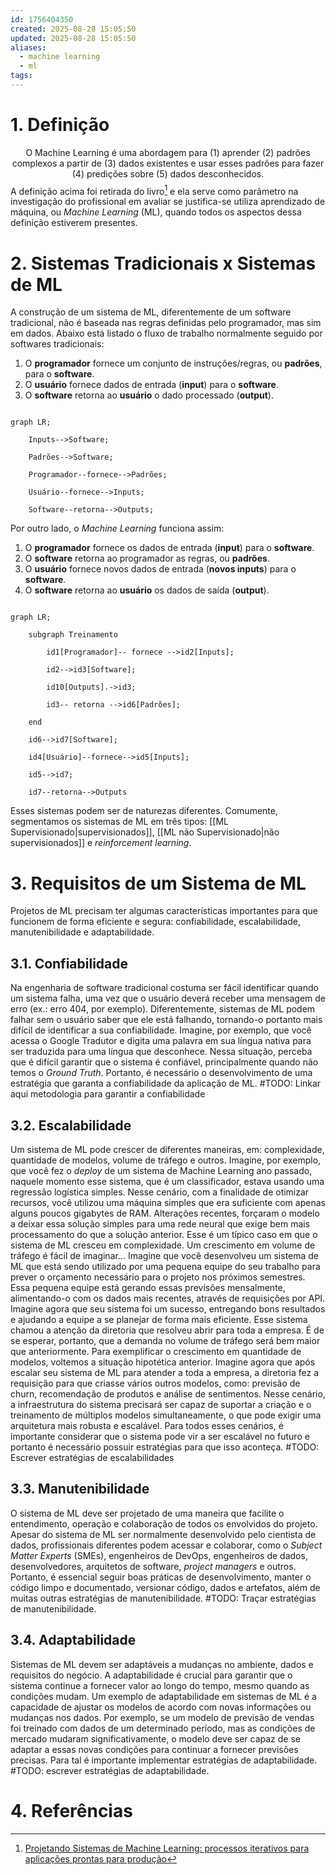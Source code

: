 ```yaml
---
id: 1756404350
created: 2025-08-28 15:05:50
updated: 2025-08-28 15:05:50
aliases:
  - machine learning
  - ml
tags:
---
```

# 1. Definição
$$
\text{O Machine Learning é uma abordagem para (1) aprender (2) padrões complexos a partir de (3) dados existentes e usar esses padrões para fazer (4) predições sobre (5) dados desconhecidos.}
$$
A definição acima foi retirada do livro[^1] e ela serve como parâmetro na investigação do profissional em avaliar se justifica-se utiliza aprendizado de máquina, ou *Machine Learning* (ML), quando todos os aspectos dessa definição estiverem presentes.
# 2. Sistemas Tradicionais x Sistemas de ML
A construção de um sistema de ML, diferentemente de um software tradicional, não é baseada nas regras definidas pelo programador, mas sim em dados. Abaixo está listado o fluxo de trabalho normalmente seguido por softwares tradicionais:
1. O **programador** fornece um conjunto de instruções/regras, ou **padrões**, para o **software**.
2. O **usuário** fornece dados de entrada (**input**) para o **software**.
3. O **software** retorna ao **usuário** o dado processado (**output**).
```mermaid

graph LR;

    Inputs-->Software;

    Padrões-->Software;

    Programador--fornece-->Padrões;

    Usuário--fornece-->Inputs;

    Software--retorna-->Outputs;

```
Por outro lado, o *Machine Learning* funciona assim:
  1. O **programador** fornece os dados de entrada (**input**) para o **software**.
2. O **software** retorna ao programador as regras, ou **padrões**.
3. O **usuário** fornece novos dados de entrada (**novos inputs**) para o **software**.
4. O **software** retorna ao **usuário** os dados de saída (**output**).
```mermaid

graph LR;

    subgraph Treinamento

        id1[Programador]-- fornece -->id2[Inputs];

        id2-->id3[Software];

        id10[Outputs].->id3;

        id3-- retorna -->id6[Padrões];

    end

    id6-->id7[Software];

    id4[Usuário]--fornece-->id5[Inputs];

    id5-->id7;

    id7--retorna-->Outputs

```
Esses sistemas podem ser de naturezas diferentes. Comumente, segmentamos os sistemas de ML em três tipos: [[ML Supervisionado|supervisionados]], [[ML não Supervisionado|não supervisionados]] e *reinforcement learning*.
# 3. Requisitos de um Sistema de ML
Projetos de ML precisam ter algumas características importantes para que funcionem de forma eficiente e segura: confiabilidade, escalabilidade, manutenibilidade e adaptabilidade.
## 3.1. Confiabilidade
Na engenharia de software tradicional costuma ser fácil identificar quando um sistema falha, uma vez que o usuário deverá receber uma mensagem de erro (ex.: erro 404, por exemplo). Diferentemente, sistemas de ML podem falhar sem o usuário saber que ele está falhando, tornando-o portanto mais difícil de identificar a sua confiabilidade.
Imagine, por exemplo, que você acessa o Google Tradutor e digita uma palavra em sua língua nativa para ser traduzida para uma língua que desconhece. Nessa situação, perceba que é difícil garantir que o sistema é confiável, principalmente quando não temos o *Ground Truth*.
Portanto, é necessário o desenvolvimento de uma estratégia que garanta a confiabilidade da aplicação de ML. 
#TODO: Linkar aqui metodologia para garantir a confiabilidade
## 3.2. Escalabilidade
Um sistema de ML pode crescer de diferentes maneiras, em: complexidade, quantidade de modelos, volume de tráfego e outros.
Imagine, por exemplo, que você fez o *deploy* de um sistema de Machine Learning ano passado, naquele momento esse sistema, que é um classificador, estava usando uma regressão logística simples. Nesse cenário, com a finalidade de otimizar recursos, você utilizou uma máquina simples que era suficiente com apenas alguns poucos gigabytes de RAM. Alterações recentes, forçaram o modelo a deixar essa solução simples para uma rede neural que exige bem mais processamento do que a solução anterior. Esse é um típico caso em que o sistema de ML cresceu em complexidade.
Um crescimento em volume de tráfego é fácil de imaginar... Imagine que você desenvolveu um sistema de ML que está sendo utilizado por uma pequena equipe do seu trabalho para prever o orçamento necessário para o projeto nos próximos semestres. Essa pequena equipe está gerando essas previsões mensalmente, alimentando-o com os dados mais recentes, através de requisições por API. Imagine agora que seu sistema foi um sucesso, entregando bons resultados e ajudando a equipe a se planejar de forma mais eficiente. Esse sistema chamou a atenção da diretoria que resolveu abrir para toda a empresa. É de se esperar, portanto, que a demanda no volume de tráfego será bem maior que anteriormente.
Para exemplificar o crescimento em quantidade de modelos, voltemos a situação hipotética anterior. Imagine agora que após escalar seu sistema de ML para atender a toda a empresa, a diretoria fez a requisição para que criasse vários outros modelos, como: previsão de churn, recomendação de produtos e análise de sentimentos. Nesse cenário, a infraestrutura do sistema precisará ser capaz de suportar a criação e o treinamento de múltiplos modelos simultaneamente, o que pode exigir uma arquitetura mais robusta e escalável.
Para todos esses cenários, é importante considerar que o sistema pode vir a ser escalável no futuro e portanto é necessário possuir estratégias para que isso aconteça.
#TODO: Escrever estratégias de escalabilidades
## 3.3. Manutenibilidade
O sistema de ML deve ser projetado de uma maneira que facilite o entendimento, operação e colaboração de todos os envolvidos do projeto. Apesar do sistema de ML ser normalmente desenvolvido pelo cientista de dados, profissionais diferentes podem acessar e colaborar, como o *Subject Matter Experts* (SMEs), engenheiros de DevOps, engenheiros de dados, desenvolvedores, arquitetos de software, *project managers* e outros. Portanto, é essencial seguir boas práticas de desenvolvimento, manter o código limpo e documentado, versionar código, dados e artefatos, além de muitas outras estratégias de manutenibilidade.
#TODO: Traçar estratégias de manutenibilidade.
## 3.4. Adaptabilidade
Sistemas de ML devem ser adaptáveis a mudanças no ambiente, dados e requisitos do negócio. A adaptabilidade é crucial para garantir que o sistema continue a fornecer valor ao longo do tempo, mesmo quando as condições mudam.
Um exemplo de adaptabilidade em sistemas de ML é a capacidade de ajustar os modelos de acordo com novas informações ou mudanças nos dados. Por exemplo, se um modelo de previsão de vendas foi treinado com dados de um determinado período, mas as condições de mercado mudaram significativamente, o modelo deve ser capaz de se adaptar a essas novas condições para continuar a fornecer previsões precisas.
Para tal é importante implementar estratégias de adaptabilidade.
#TODO: escrever estratégias de adaptabilidade.
# 4. Referências
[^1]: [Projetando Sistemas de Machine Learning: processos iterativos para aplicações prontas para produção](https://www.amazon.com.br/Projetando-Sistemas-Machine-Learning-Interativo/dp/8550819670/ref=sr_1_1?__mk_pt_BR=%C3%85M%C3%85%C5%BD%C3%95%C3%91&crid=1AIQORVVYH35T&dib=eyJ2IjoiMSJ9.1fFwyO9dsVdtFWaK9KCgLTADtIptUC5Zcjl-R2I5v1TTnl7fcap_sju1Cjz4BOKBfKvKfV5unN-4CRjZy5PJrDm9JSfu6l8nX3Ws9itlpXw.erehvzDQ6xVeakGSqjSA1TgViauZyT7vi9QCSvcfAH4&dib_tag=se&keywords=projetando+sistemas+de+machine+learning&qid=1756137669&sprefix=projetando+sistemas%2Caps%2C259&sr=8-1&ufe=app_do%3Aamzn1.fos.6d798eae-cadf-45de-946a-f477d47705b9)
[^2]: [Python Data Science: Unsupervised Machine Learning](https://ibm-learning.udemy.com/course/data-science-in-python-unsupervised-learning/learn/lecture/43380936#questions/22450621)

